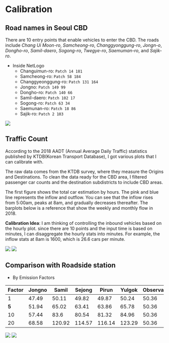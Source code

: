 # Calibration
## Road names in Seoul CBD

There are 10 entry points that enable vehicles to enter the CBD. The roads include *Chang Ui Moon-ro*, *Samcheong-ro*, *Changgyonggung-ro*, *Jongn-o*, *Dongho-ro*, *Samil-daero*, *Sogong-ro*, *Twegye-ro*, *Saemuman-ro*, and *Sajik-ro*.

* Inside NetLogo
    * Changuimun-ro: `Patch 14 181`
    * Samcheong-ro: `Patch 58 184`
    * Changgyeonggung-ro: `Patch 131 164`
    * Jongno: `Patch 149 99`
    * Dongho-ro: `Patch 140 66`
    * Samil-daero: `Patch 102 17`
    * Sogong-ro: `Patch 63 34`
    * Saemunan-ro: `Patch 18 86`
    * Sajik-ro: `Patch 2 103`

![](https://i.imgur.com/aQaxKPd.png)


## Traffic Count
According to the 2018 AADT (Annual Average Daily Traffic) statistics published by KTDB(Korean Transport Database), I got various plots that I can calibrate with.

The raw data comes from the KTDB survey, where they measure the Origins and Destinations. To clean the data ready for the CBD area, I filtered passenger car counts and the destination subdistricts to include CBD areas.


The first figure shows the total car estimation by hours. The pink and blue line represents the inflow and outflow. You can see that the inflow rises from 5:00am, peaks at 8am, and gradually decreases thereafter. The barplots below is a reference that show the weekly and monthly flow in 2018.

**Calibration Idea**: I am thinking of controlling the inbound vehicles based on the hourly plot. since there are 10 points and the input time is based on minutes, I can disaggregate the hourly stats into minutes. For example, the inflow stats at 8am is 1600, which is 26.6 cars per minute.

![](https://i.imgur.com/bswStew.png)
![](https://i.imgur.com/Pp88Lb9.png)

<!--![](https://i.imgur.com/HsrkkHc.png)
![](https://i.imgur.com/Bm5OLkM.png) -->


## Comparison with Roadside station

* By Emission Factors
 
| Factor | Jongno | Samil  | Sejong | Pirun  | Yulgok | Observation |
|--------|--------|--------|--------|--------|--------|-------------|
| 1      | 47.49  | 50.11  | 49.82  | 49.87  | 50.24  | 50.36       |
| **5**  | 51.94  | 65.02  | 63.41  | 63.86  | 65.78  | 50.36       |
| 10     | 57.44  | 83.6   | 80.54  | 81.32  | 84.96  | 50.36       |
| 20     | 68.58  | 120.92 | 114.57 | 116.14 | 123.29 | 50.36       |


![](https://i.imgur.com/QyYnzNs.png)
![](https://i.imgur.com/bcyFACV.png)


